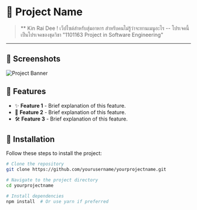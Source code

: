 # 🚀 Project Name

> ** Kin Rai Dee ! เว็ปไซต์สำหรับสุ่มอาหาร สำหรับคนไม่รู้ว่าจะทานเมนูอะไร -- โปรเจคนี้เป็นโปรเจคของชุดวิชา "1101163 Project in Software Engineering" 

---
## 📸 Screenshots
![Project Banner](https://imgur.com/aM2OsSG) <!-- Replace with a relevant image or logo -->

## 🌟 Features
- ✨ **Feature 1** - Brief explanation of this feature.
- 🚀 **Feature 2** - Brief explanation of this feature.
- 🛠️ **Feature 3** - Brief explanation of this feature.
  

## 🔧 Installation

Follow these steps to install the project:

```bash
# Clone the repository
git clone https://github.com/yourusername/yourprojectname.git

# Navigate to the project directory
cd yourprojectname

# Install dependencies
npm install  # Or use yarn if preferred
